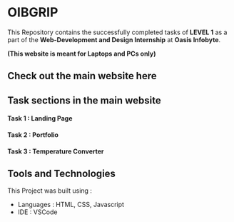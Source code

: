 # OIBGRIP

This Repository contains the successfully completed tasks of **LEVEL 1** as a part of the **Web-Development and Design Internship** at **Oasis Infobyte**.

**(This website is meant for Laptops and PCs only)**

## Check out the main website here 



## Task sections in the main website

#### Task 1 : Landing Page



#### Task 2 : Portfolio



#### Task 3 : Temperature Converter



## Tools and Technologies
This Project was built using :
  * Languages : HTML, CSS, Javascript
  * IDE : VSCode
 
